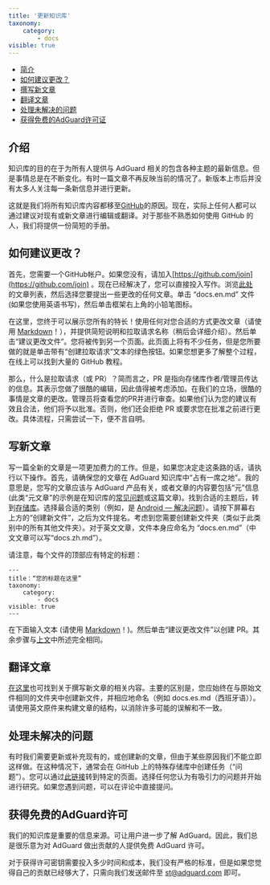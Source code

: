 ```yaml
---
title: '更新知识库'
taxonomy:
    category:
        - docs
visible: true
---
```


* [简介](#introduction)
* [如何建议更改？](#suggest-change)
* [撰写新文章](#new-article)
* [翻译文章](#translator)
* [处理未解决的问题](#issues)
* [获得免费的AdGuard许可证](#license)

<a name="introduction"></a>

## 介绍

知识库的目的在于为所有人提供与 AdGuard 相关的包含各种主题的最新信息。但是事情总是在不断变化。有时一篇文章不再反映当前的情况了。新版本上市后并没有太多人关注每一条新信息并进行更新。

这就是我们将所有知识库内容都移至[GitHub](https://github.com/AdguardTeam/AdguardKnowledgeBase/)的原因。现在，实际上任何人都可以通过建议对现有或新文章进行编辑或翻译。对于那些不熟悉如何使用 GitHub 的人，我们将提供一份简短的手册。

<a name="suggest-change"></a>

## 如何建议更改？

首先，您需要一个GitHub帐户。如果您没有，请加入[https://github.com/join](https://github.com/join) 。现在已经解决了，您可以直接投入写作。浏览[此处](https://github.com/AdguardTeam/AdguardKnowledgeBase) 的文章列表，然后选择您要提出一些更改的任何文章。单击 “docs.en.md” 文件(如果您使用英语书写)，然后单击框架右上角的小铅笔图标。

在这里，您终于可以展示您所有的特长！使用任何对您合适的方式更改文章（请使用 [Markdown](https://github.com/LewisVo/Markdown-Tutorial)！），并提供简短说明和拉取请求名称（稍后会详细介绍）。然后单击“建议更改文件”。您将被传到另一个页面。此页面上将有不少任务，但是您所要做的就是单击带有“创建拉取请求”文本的绿色按钮。如果您想更多了解整个过程，在线上可以找到大量的 GitHub 教程。

那么，什么是拉取请求（或 PR）？简而言之，PR 是指向存储库作者/管理员传达的信息。其表示您做了很酷的编辑，因此值得被考虑添加。在我们的立场，很酷的事情是文章的更改。管理员将查看您的PR并进行审查。如果他们认为您的建议有效且合法，他们将予以批准。否则，他们还会拒绝 PR 或要求您在批准之前进行更改。具体流程，只需尝试一下，便不言自明。

<a name="new-article"></a>

## 写新文章

写一篇全新的文章是一项更加费力的工作。但是，如果您决定走这条路的话，请执行以下操作。首先，请确保您的文章在 AdGuard 知识库中“占有一席之地”。我的意思是，您写的文章应该与 AdGuard 产品有关，或者文章的内容要包括“元”信息 (此类“元文章”的示例是在知识库的[常见问题](https://kb.adguard.com/en)或这篇文章)。找到合适的主题后，转到[存储库](https://github.com/AdguardTeam/AdguardKnowledgeBase)。选择最合适的类别（例如，是 [Android — 解决问题](https://github.com/AdguardTeam/AdguardKnowledgeBase/tree/master/05.android/06.solving-problems)）。请按下屏幕右上方的“创建新文件”，之后为文件提名。考虑到您需要创建新文件夹（类似于此类别中的所有其他文件夹）。对于英文文章，文件本身应命名为 “docs.en.md”（中文文章可以写“docs.zh.md”）。

请注意，每个文件的顶部应有特定的标题：

```
---
title：“您的标题在这里”
taxonomy:
    category:
        - docs
visible: true
---
```
在下面输入文本 (请使用 [Markdown](https://github.com/LewisVo/Markdown-Tutorial)！)。然后单击“建议更改文件”以创建 PR。其余步骤与[上文](#suggest-change)中所述完全相同。

<a name="translator"></a>

## 翻译文章

[在这里](#new-article)也可找到关于撰写新文章的相关内容。主要的区别是，您应始终在与原始文件相同的文件夹中创建新文件，并相应地命名（例如 docs.es.md（西班牙语））。请使用英文原件来构建文章的结构，以消除许多可能的误解和不一致。

<a name="issues"></a>

## 处理未解决的问题

有时我们需要更新或补充现有的，或创建新的文章，但由于某些原因我们不能立即这样做。在这种情况下，通常会在 GitHub 上的特殊存储库中创建任务（“问题”）。您可以通过[此链接](https://github.com/AdguardTeam/AdguardKnowledgeBase/issues/)转到特定的页面。选择任何您认为有吸引力的问题并开始进行研究。如果您遇到问题，可以在评论中直接提问。

<a name="license"></a>

## 获得免费的AdGuard许可

我们的知识库是重要的信息来源。可让用户进一步了解 AdGuard。因此，我们总是很乐意为对 AdGuard 做出贡献的人提供免费 AdGuard 许可。

对于获得许可密钥需要投入多少时间和成本，我们没有严格的标准，但是如果您觉得自己的贡献已经够大了，只需向我们发送邮件至 [st@adguard.com](mailto:st@adguard.com) 即可。
